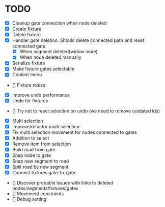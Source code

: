 # TODO

- [x] Cleanup gate connection when node deleted
- [x] Create fixture
- [x] Delete fixture
- [x] Handler gate deletion. Should delete connected path and reset connected gate
  - [x] When segment deleted(widow node)
  - [x] When node deleted manually
- [x] Serialize fixture
- [x] Make fixture gates selectable
- [x] Context menu
- [] Fixture resize
- [x] Improve undo performance
- [x] Undo for fixtures
- [] Try not to reset selection on undo (we need to remove outdated ids)
- [x] Multi selection
- [x] Improve/refactor multi selection
- [x] Fix multi selection movement for nodes connected to gates
- [x] Addition to select
- [x] Remove item from selection
- [x] Build road from gate
- [x] Snap node to gate
- [x] Snap new segment to road
- [x] Split road by new segment
- [x] Connect fixtures gate-to-gate
- [] Discover probable issues with links to deleted nodes/segments/fixtures/gates
- [] Movement constraints
- [] Debug setting
